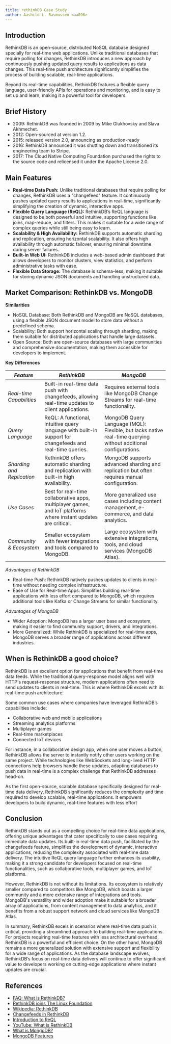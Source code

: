 ```yaml
---
title: rethinkDB Case Study
author: Aashild L. Rasmussen <aa096>
---
```


## Introduction

RethinkDB is an open-source, distributed NoSQL database designed specially for real-time web applications. Unlike traditional databases that require polling for changes, RethinkDB introduces a new approach by continuously pushing updated query results to applications as data changes. This real-time push architecture significantly simplifies the process of building scalable, real-time applications.

Beyond its real-time capabilities, RethinkDB features a flexible query language, user-friendly APIs for operations and monitoring, and is easy to set up and learn, making it a powerful tool for developers.

## Brief History

- 2009: RethinkDB was founded in 2009 by Mike Glukhovsky and Slava Akhmechet.
- 2012: Open-sourced at version 1.2.
- 2015: released version 2.0, announcing as production-ready
- 2016: RethinkDB announced it was shutting down and transitioned its engineering team to Stripe.
- 2017: The Cloud Native Computing Foundation purchased the rights to the source code and relicensed it under the Apache License 2.0.


## Main Features

- **Real-time Data Push:** Unlike traditional databases that require polling for changes, RethinkDB uses a "changefeed" feature. It continuously pushes updated query results to applications in real-time, significantly simplifying the creation of dynamic, interactive apps.
- **Flexible Query Language (ReQL):** RethinkDB’s ReQL language is designed to be both powerful and intuitive, supporting functions like joins, map-reduce, and filters. This makes it suitable for a wide range of complex queries while still being easy to learn.
- **Scalability & High Availability:** RethinkDB supports automatic sharding and replication, ensuring horizontal scalability. It also offers high availability through automatic failover, ensuring minimal downtime during server failures.
- **Built-in Web UI:**  RethinkDB includes a web-based admin dashboard that allows developers to monitor clusters, view statistics, and perform administrative tasks with ease.
- **Flexible Data Storage:** The database is schema-less, making it suitable for storing dynamic JSON documents and handling unstructured data.


## Market Comparison: RethinkDB vs. MongoDB

**Similarities**

- NoSQL Database: Both RethinkDB and MongoDB are NoSQL databases, using a flexible JSON document model to store data without a predefined schema.
- Scalability: Both support horizontal scaling through sharding, making them suitable for distributed applications that handle large datasets.
- Open Source: Both are open-source databases with large communities and comprehensive documentation, making them accessible for developers to implement.

**Key Differences**

| *Feature* | *RethinkDB* | *MongoDB* |
|---|---|---|
| *Real-time Capabilities* | Built-in real-time data push with changefeeds, allowing real-time updates to client applications. | Requires external tools like MongoDB Change Streams for real-time functionality. |
| *Query Language* | ReQL: A functional, intuitive query language with built-in support for changefeeds and real-time queries. | MongoDB Query Language (MQL): Flexible, but lacks native real-time querying without additional configurations. |
| *Sharding and Replication* | RethinkDB offers automatic sharding and replication with built-in high availability. | MongoDB supports advanced sharding and replication but often requires manual configuration. |
| *Use Cases* | Best for real-time collaborative apps, multiplayer games, and IoT platforms where instant updates are critical. | More generalized use cases including content management, e-commerce, and data analytics. |
| *Community & Ecosystem* | Smaller ecosystem with fewer integrations and tools compared to MongoDB. | Large ecosystem with extensive integrations, tools, and cloud services (MongoDB Atlas). |

*Advantages of RethinkDB*
- Real-time Push: RethinkDB natively pushes updates to clients in real-time without needing complex infrastructure.
- Ease of Use for Real-time Apps: Simplifies building real-time applications with less effort compared to MongoDB, which requires additional tools like Kafka or Change Streams for similar functionality.

*Advantages of MongoDB*
- Wider Adoption: MongoDB has a larger user base and ecosystem, making it easier to find community support, drivers, and integrations.
- More Generalized: While RethinkDB is specialized for real-time apps, MongoDB serves a broader range of applications across different industries.

## When is RethinkDB a good choice? 

RethinkDB is an excellent option for applications that benefit from real-time data feeds. While the traditional query-response model aligns well with HTTP's request-response structure, modern applications often need to send updates to clients in real-time. This is where RethinkDB excels with its real-time push architecture.

Some common use cases where companies have leveraged RethinkDB’s capabilities include:

- Collaborative web and mobile applications
- Streaming analytics platforms
- Multiplayer games
- Real-time marketplaces
- Connected IoT devices

For instance, in a collaborative design app, when one user moves a button, RethinkDB allows the server to instantly notify other users working on the same project. While technologies like WebSockets and long-lived HTTP connections help browsers handle these updates, adapting databases to push data in real-time is a complex challenge that RethinkDB addresses head-on.

As the first open-source, scalable database specifically designed for real-time data delivery, RethinkDB significantly reduces the complexity and time required to develop scalable, real-time applications. It empowers developers to build dynamic, real-time features with less effort​


## Conclusion

RethinkDB stands out as a compelling choice for real-time data applications, offering unique advantages that cater specifically to use cases requiring immediate data updates. Its built-in real-time data push, facilitated by the changefeeds feature, simplifies the development of dynamic, interactive applications, reducing the complexity associated with real-time data delivery. The intuitive ReQL query language further enhances its usability, making it a strong candidate for developers focused on real-time functionalities, such as collaborative tools, multiplayer games, and IoT platforms.

However, RethinkDB is not without its limitations. Its ecosystem is relatively smaller compared to competitors like MongoDB, which boasts a larger community and a more extensive range of integrations and tools. MongoDB's versatility and wider adoption make it suitable for a broader array of applications, from content management to data analytics, and it benefits from a robust support network and cloud services like MongoDB Atlas.

In summary, RethinkDB excels in scenarios where real-time data push is critical, providing a streamlined approach to building real-time applications. For projects requiring real-time features with less architectural overhead, RethinkDB is a powerful and efficient choice. On the other hand, MongoDB remains a more generalized solution with extensive support and flexibility for a wide range of applications. As the database landscape evolves, RethinkDB’s focus on real-time data delivery will continue to offer significant value to developers working on cutting-edge applications where instant updates are crucial.

## References

- [FAQ: What is RethinkDB?](https://rethinkdb.com/faq)
- [RethinkDB joins The Linux Foundation](https://rethinkdb.com/blog/rethinkdb-joins-linux-foundation)
- [Wikipedia: RethinkDB](https://en.wikipedia.org/wiki/RethinkDB)
- [Changefeeds in RethinkDB](https://rethinkdb.com/docs/changefeeds/javascript/)
- [Introduction to ReQL](https://rethinkdb.com/docs/introduction-to-reql/)
- [YouTube: What is RethinkDB](https://www.youtube.com/watch?v=qKPKsBNw604)
- [What is MongoDB?](https://www.mongodb.com/docs/manual/)
- [MongoDB Features](https://www.mongodb.com/resources/products/fundamentals/features)
